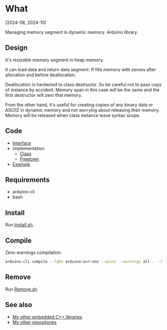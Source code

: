 # What

(2024-06, 2024-10)

Managing memory segment in dynamic memory. Arduino library.

## Design

It's resizable memory segment in heap memory.

It can load data and return data segment. If fills memory with
zeroes after allocation and before deallocation.

Deallocation is hardwired to class destructor. So be careful
not to pass copy of instance by accident. Memory span in this case
will be the same and the first destructor will zero that memory.

From the other hand, it's useful for creating copies of any
binary data or ASCIIZ in dynamic memory and not worrying about
releasing their memory. Memory will be released when class instance
leave syntax scope.


## Code

* [Interface](src/me_ManagedMemory.h)
* Implementation
  * [Class][TManagedMemory]
  * [Freetown][Freetown]
* [Example](examples/me_ManagedMemory/me_ManagedMemory.ino)


## Requirements

  * arduino-cli
  * bash


## Install

Run [Install.sh](Install.sh).


## Compile

Zero-warnings compilation:

```bash
arduino-cli compile --fqbn arduino:avr:uno --quiet --warnings all . --build-property compiler.cpp.extra_flags="-std=c++1z"
```

## Remove

Run [Remove.sh](Remove.sh).


## See also

* [My other embedded C++ libraries][Embedded]
* [My other repositories][Repos]


[Interface]: src/me_ManagedMemory.h
[TManagedMemory]: src/TManagedMemory.cpp
[Freetown]: src/me_ManagedMemory_Freetown.cpp
[Example]: examples/me_ManagedMemory/me_ManagedMemory.ino

[Embedded]: https://github.com/martin-eden/Embedded_Crafts/tree/master/Parts
[Repos]: https://github.com/martin-eden/contents
